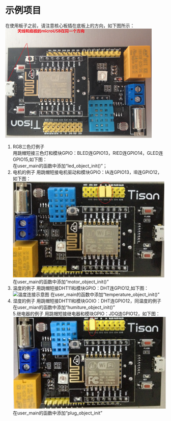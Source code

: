 # 示例项目  
在使用板子之前，请注意核心板插在底板上的方向，如下图所示：  
![核心板方向示意图](image/example-01.png)

1. RGB三色灯例子  
用跳帽短接三色灯和模块GPIO：BLED连GPIO13，RlED连GPIO14，GLED连GPIO15,如下图：  
在user_main的函数中添加“led_object_init()”；
2. 电机的例子
用跳帽短接电机驱动和模块GPIO：IA连GPIO13，IB连GPIO12，如下图：
![电机连接示意图](image/example-motor.png)   
在user_main的函数中添加“motor_object_init()”
3. 温度的例子
用跳帽短接DHT11和模块GPIO：DHT连GPIO12,如下图：
![温度连接示意图](image/example-dht.png) 
在user_main的函数中添加“temperature_object_init()”
4. 湿度的例子
用跳帽短接DHT11和模块GOIO：DHT连GPIO12，同温度的例子
在user_mian的函数中添加“humiture_object_init()”  
5.继电器的例子
用跳帽短接继电器和模块GPIO：JDQ连GPIO12，如下图：
![继电器连接示意图](image/example-jdq.png) 
在user_main的函数中添加“plug_object_init”




